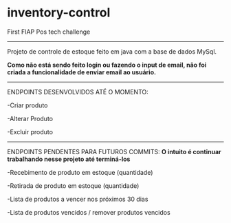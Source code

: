 # inventory-control
First FIAP Pos tech challenge

-----------------------------------------------------------------------------------------------------------------------------
Projeto de controle de estoque feito em java com a base de dados MySql.

**Como não está sendo feito login ou fazendo o input de email, não foi criada a funcionalidade de enviar email ao usuário.**

-----------------------------------------------------------------------------------------------------------------------------
ENDPOINTS DESENVOLVIDOS ATÉ O MOMENTO:

-Criar produto

-Alterar Produto

-Excluir produto

-----------------------------------------------------------------------------------------------------------------------------

ENDPOINTS PENDENTES PARA FUTUROS COMMITS: **O intuito é continuar trabalhando nesse projeto até terminá-los**

-Recebimento de produto em estoque (quantidade)

-Retirada de produto em estoque (quantidade)

-Lista de produtos a vencer nos próximos 30 dias

-Lista de produtos vencidos / remover produtos vencidos
